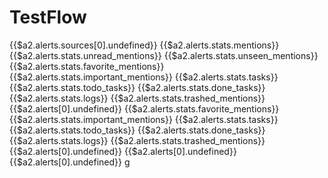 # TestFlow
{{$a2.alerts.sources[0].undefined}}
{{$a2.alerts.stats.mentions}}
{{$a2.alerts.stats.unread_mentions}}
{{$a2.alerts.stats.unseen_mentions}}
{{$a2.alerts.stats.favorite_mentions}}
{{$a2.alerts.stats.important_mentions}}
{{$a2.alerts.stats.tasks}}
{{$a2.alerts.stats.todo_tasks}}
{{$a2.alerts.stats.done_tasks}}
{{$a2.alerts.stats.logs}}
{{$a2.alerts.stats.trashed_mentions}}
{{$a2.alerts[0].undefined}}
{{$a2.alerts.stats.favorite_mentions}}
{{$a2.alerts.stats.important_mentions}}
{{$a2.alerts.stats.tasks}}
{{$a2.alerts.stats.todo_tasks}}
{{$a2.alerts.stats.done_tasks}}
{{$a2.alerts.stats.logs}}
{{$a2.alerts.stats.trashed_mentions}}
{{$a2.alerts[0].undefined}}
{{$a2.alerts[0].undefined}}{{$a2.alerts[0].undefined}}
g
